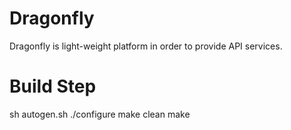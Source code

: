 # Dragonfly
Dragonfly is light-weight platform in order to provide API services.

# Build Step
sh autogen.sh
./configure
make clean
make
